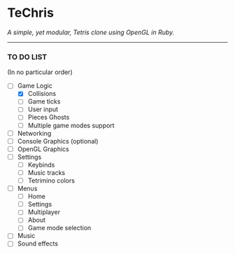 # TeChris

*A simple, yet modular, Tetris clone using OpenGL in Ruby.*

---

### TO DO LIST
(In no particular order)
- [ ] Game Logic
    - [x] Collisions
    - [ ] Game ticks
    - [ ] User input
    - [ ] Pieces Ghosts
    - [ ] Multiple game modes support
- [ ] Networking
- [ ] Console Graphics (optional)
- [ ] OpenGL Graphics
- [ ] Settings
    - [ ] Keybinds
    - [ ] Music tracks
    - [ ] Tetrimino colors
- [ ] Menus
    - [ ] Home
    - [ ] Settings
    - [ ] Multiplayer
    - [ ] About
    - [ ] Game mode selection
- [ ] Music
- [ ] Sound effects
